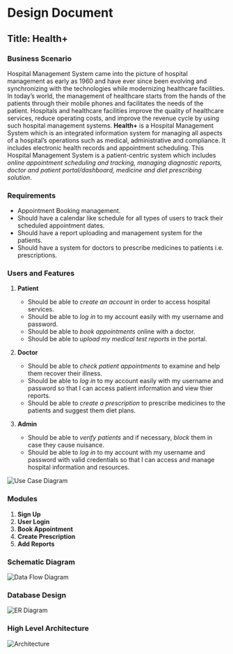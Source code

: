 # Design Document
## Title: Health+

### Business Scenario
Hospital Management System came into the picture of hospital management as early as 1960 and have ever since been evolving and synchronizing with the technologies while modernizing healthcare facilities. In today’s world, the management of healthcare starts from the hands of the patients through their mobile phones and facilitates the needs of the patient. Hospitals and healthcare facilities improve the quality of healthcare services, reduce operating costs, and improve the revenue cycle by using such hospital management systems.
**Health+** is a Hospital Management System which is an integrated information system for managing all aspects of a hospital’s operations such as medical, administrative and compliance. It includes electronic health records and appointment scheduling. This Hospital Management System is a patient-centric system which includes *online appointment scheduling and tracking, managing diagnostic reports, doctor and patient portal/dashboard, medicine and diet prescribing solution*.

### Requirements
- Appointment Booking management.
- Should have a calendar like schedule for all types of users to track their scheduled appointment dates.
- Should have a report uploading and management system for the patients.
- Should have a system for doctors to prescribe medicines to patients i.e. prescriptions.

### Users and Features
1. **Patient**
    - Should be able to *create an account* in order to access hospital services.
    - Should be able to *log in* to my account easily with my username and password.
    - Should be able to *book appointments* online with a doctor.
    - Should be able to *upload my medical test reports* in the portal.

2. **Doctor**
    - Should be able to *check patient appointments* to examine and help them recover their illness.
    - Should be able to *log in* to my account easily with my username and password so that I can access patient information and view thier reports.
    - Should be able to *create a prescription* to prescribe medicines to the patients and suggest them diet plans.

3. **Admin**
    - Should be able to *verify patients* and if necessary, *block* them in case they cause nuisance.
    - Should be able to *log in* to my account with my username and password with valid credentials so that I can access and manage hospital information and resources.

![Use Case Diagram](https://www.plantuml.com/plantuml/proxy?src=https://raw.githubusercontent.com/ahmedazhar05/hospital-management-system/main/docs/Diagrams/Use%2520Case/system-usage)

### Modules
1. **Sign Up**
2. **User Login**
3. **Book Appointment**
5. **Create Prescription**
7. **Add Reports**

### Schematic Diagram
![Data Flow Diagram](https://www.plantuml.com/plantuml/proxy?src=https://raw.githubusercontent.com/ahmedazhar05/hospital-management-system/main/docs/Diagrams/Data%2520Flow/dfd)

### Database Design
![ER Diagram](https://www.plantuml.com/plantuml/proxy?src=https://raw.githubusercontent.com/ahmedazhar05/hospital-management-system/main/docs/Diagrams/ER/db)

### High Level Architecture
![Architecture](https://www.plantuml.com/plantuml/proxy?src=https://raw.githubusercontent.com/ahmedazhar05/hospital-management-system/main/docs/Diagrams/Architecture/arch)